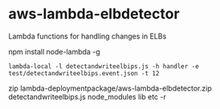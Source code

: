 # aws-lambda-elbdetector
Lambda functions for handling changes in ELBs


npm install node-lambda -g

    lambda-local -l detectandwriteelbips.js -h handler -e test/detectandwriteelbips.event.json -t 12


zip lambda-deploymentpackage/aws-lambda-elbdetector.zip detectandwriteelbips.js node_modules lib etc -r


